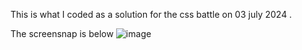 This is what I coded as a solution for the css battle on 03 july 2024 .

The screensnap is below
![image](https://github.com/akash-panthri/css_battle_03_july_2024/assets/150880382/b4337ad1-a26f-4cf1-bd76-20ba173e9630)
